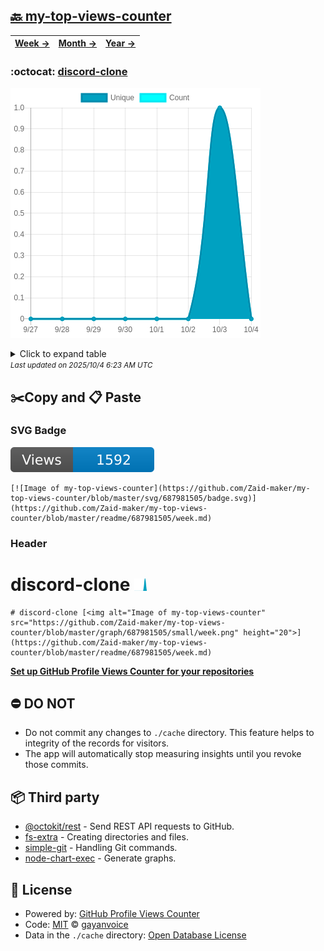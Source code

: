 ## [🔙 my-top-views-counter](https://github.com/Zaid-maker/my-top-views-counter)
| [**Week →**](https://github.com/Zaid-maker/my-top-views-counter/blob/master/readme/687981505/week.md) | [**Month →**](https://github.com/Zaid-maker/my-top-views-counter/blob/master/readme/687981505/month.md) | [**Year →**](https://github.com/Zaid-maker/my-top-views-counter/blob/master/readme/687981505/year.md) |
| ---- | ---- | ----- |
### :octocat: [discord-clone](https://github.com/Zaid-maker/discord-clone)
![Image of my-top-views-counter](https://github.com/Zaid-maker/my-top-views-counter/blob/master/graph/687981505/large/week.png)

<details>
	<summary>Click to expand table</summary>
	<h2>:calendar: Week Page Views Table</h2>
<table>
	<tr>
		<th>
			Last Updated
		</th>
		<th>
			Unique
		</th>
		<th>
			Count
		</th>
	</tr>
	<tr>
		<td>
			<code>2025/10/4</code>
		</td>
		<td>
			<code>0</code>
		</td>
		<td>
			<code>0</code>
		</td>
	</tr>
	<tr>
		<td>
			<code>2025/10/3</code>
		</td>
		<td>
			<code>1</code>
		</td>
		<td>
			<code>1</code>
		</td>
	</tr>
	<tr>
		<td>
			<code>2025/10/2</code>
		</td>
		<td>
			<code>0</code>
		</td>
		<td>
			<code>0</code>
		</td>
	</tr>
	<tr>
		<td>
			<code>2025/10/1</code>
		</td>
		<td>
			<code>0</code>
		</td>
		<td>
			<code>0</code>
		</td>
	</tr>
	<tr>
		<td>
			<code>2025/9/30</code>
		</td>
		<td>
			<code>0</code>
		</td>
		<td>
			<code>0</code>
		</td>
	</tr>
	<tr>
		<td>
			<code>2025/9/29</code>
		</td>
		<td>
			<code>0</code>
		</td>
		<td>
			<code>0</code>
		</td>
	</tr>
	<tr>
		<td>
			<code>2025/9/28</code>
		</td>
		<td>
			<code>0</code>
		</td>
		<td>
			<code>0</code>
		</td>
	</tr>
	<tr>
		<td>
			<code>2025/9/27</code>
		</td>
		<td>
			<code>0</code>
		</td>
		<td>
			<code>0</code>
		</td>
	</tr>
</table>

</details>
<small><i>Last updated on 2025/10/4 6:23 AM UTC</i></small>

## ✂️Copy and 📋 Paste
### SVG Badge
[![Image of my-top-views-counter](https://github.com/Zaid-maker/my-top-views-counter/blob/master/svg/687981505/badge.svg)](https://github.com/Zaid-maker/my-top-views-counter/blob/master/readme/687981505/week.md)
```readme
[![Image of my-top-views-counter](https://github.com/Zaid-maker/my-top-views-counter/blob/master/svg/687981505/badge.svg)](https://github.com/Zaid-maker/my-top-views-counter/blob/master/readme/687981505/week.md)
```
### Header
# discord-clone [<img alt="Image of my-top-views-counter" src="https://github.com/Zaid-maker/my-top-views-counter/blob/master/graph/687981505/small/week.png" height="20">](https://github.com/Zaid-maker/my-top-views-counter/blob/master/readme/687981505/week.md)
```readme
# discord-clone [<img alt="Image of my-top-views-counter" src="https://github.com/Zaid-maker/my-top-views-counter/blob/master/graph/687981505/small/week.png" height="20">](https://github.com/Zaid-maker/my-top-views-counter/blob/master/readme/687981505/week.md)
```
[**Set up GitHub Profile Views Counter for your repositories**](https://github.com/gayanvoice/github-profile-views-counter)
## ⛔ DO NOT
- Do not commit any changes to `./cache` directory. This feature helps to integrity of the records for visitors.
- The app will automatically stop measuring insights until you revoke those commits.
## 📦 Third party

- [@octokit/rest](https://www.npmjs.com/package/@octokit/rest) - Send REST API requests to GitHub.
- [fs-extra](https://www.npmjs.com/package/fs-extra) - Creating directories and files.
- [simple-git](https://www.npmjs.com/package/simple-git) - Handling Git commands.
- [node-chart-exec](https://www.npmjs.com/package/node-chart-exec) - Generate graphs.
## 📄 License
- Powered by: [GitHub Profile Views Counter](https://github.com/gayanvoice/github-profile-views-counter)
- Code: [MIT](./LICENSE) © [gayanvoice](https://github.com/gayanvoice/github-profile-views-counter)
- Data in the `./cache` directory: [Open Database License](https://opendatacommons.org/licenses/odbl/1-0/)